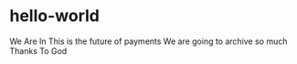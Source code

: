 # hello-world
We Are In
This is the future of payments 
We are going to archive so much 
Thanks To God
